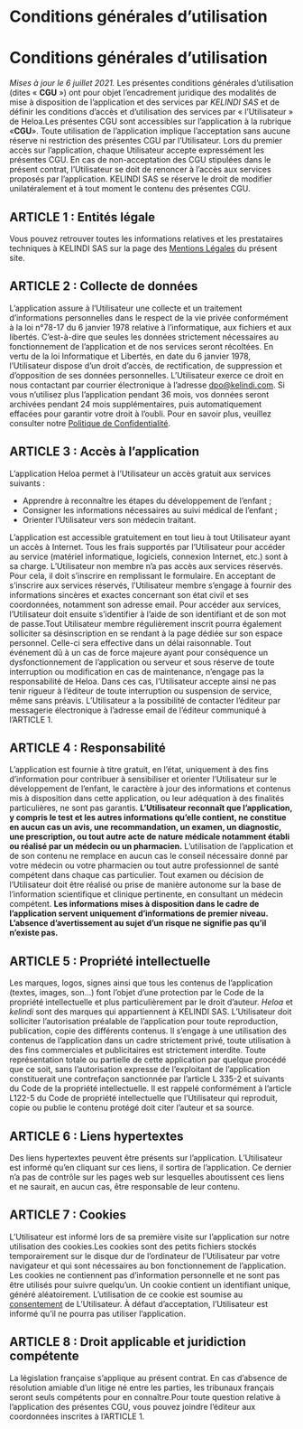 Conditions générales d’utilisation
==================================

Conditions générales d’utilisation
==================================

_Mises à jour le 6 juillet 2021._ Les présentes conditions générales d’utilisation (dites « **CGU** ») ont pour objet l’encadrement juridique des modalités de mise à disposition de l’application et des services par _KELINDI SAS_ et de définir les conditions d’accès et d’utilisation des services par « l’Utilisateur » de Heloa.Les présentes CGU sont accessibles sur l’application à la rubrique «**CGU**». Toute utilisation de l’application implique l’acceptation sans aucune réserve ni restriction des présentes CGU par l’Utilisateur. Lors du premier accès sur l’application, chaque Utilisateur accepte expressément les présentes CGU. En cas de non-acceptation des CGU stipulées dans le présent contrat, l’Utilisateur se doit de renoncer à l’accès aux services proposés par l’application. KELINDI SAS se réserve le droit de modifier unilatéralement et à tout moment le contenu des présentes CGU.

ARTICLE 1 : Entités légale
--------------------------

Vous pouvez retrouver toutes les informations relatives et les prestataires techniques à KELINDI SAS sur la page des [Mentions Légales](https://heloa.app/mentions-legales/) du présent site.

ARTICLE 2 : Collecte de données
-------------------------------

‍L’application assure à l’Utilisateur une collecte et un traitement d’informations personnelles dans le respect de la vie privée conformément à la loi n°78-17 du 6 janvier 1978 relative à l’informatique, aux fichiers et aux libertés. C’est-à-dire que seules les données strictement nécessaires au fonctionnement de l’application et de nos services seront récoltées. En vertu de la loi Informatique et Libertés, en date du 6 janvier 1978, l’Utilisateur dispose d’un droit d’accès, de rectification, de suppression et d’opposition de ses données personnelles. L’Utilisateur exerce ce droit en nous contactant par courrier électronique à l’adresse dpo@kelindi.com. Si vous n’utilisez plus l’application pendant 36 mois, vos données seront archivées pendant 24 mois supplémentaires, puis automatiquement effacées pour garantir votre droit à l’oubli. Pour en savoir plus, veuillez consulter notre [Politique de Confidentialité](https://heloa.app/privacy/).

ARTICLE 3 : Accès à l’application
---------------------------------

L’application Heloa permet à l’Utilisateur un accès gratuit aux services suivants :

* Apprendre à reconnaître les étapes du développement de l’enfant ;
* Consigner les informations nécessaires au suivi médical de l’enfant ;
* Orienter l’Utilisateur vers son médecin traitant.

L’application est accessible gratuitement en tout lieu à tout Utilisateur ayant un accès à Internet. Tous les frais supportés par l’Utilisateur pour accéder au service (matériel informatique, logiciels, connexion Internet, etc.) sont à sa charge. L’Utilisateur non membre n’a pas accès aux services réservés. Pour cela, il doit s’inscrire en remplissant le formulaire. En acceptant de s’inscrire aux services réservés, l’Utilisateur membre s’engage à fournir des informations sincères et exactes concernant son état civil et ses coordonnées, notamment son adresse email. Pour accéder aux services, l’Utilisateur doit ensuite s’identifier à l’aide de son identifiant et de son mot de passe.Tout Utilisateur membre régulièrement inscrit pourra également solliciter sa désinscription en se rendant à la page dédiée sur son espace personnel. Celle-ci sera effective dans un délai raisonnable. Tout événement dû à un cas de force majeure ayant pour conséquence un dysfonctionnement de l’application ou serveur et sous réserve de toute interruption ou modification en cas de maintenance, n’engage pas la responsabilité de Heloa. Dans ces cas, l’Utilisateur accepte ainsi ne pas tenir rigueur à l’éditeur de toute interruption ou suspension de service, même sans préavis. L’Utilisateur a la possibilité de contacter l’éditeur par messagerie électronique à l’adresse email de l’éditeur communiqué à l’ARTICLE 1.

ARTICLE 4 : Responsabilité
--------------------------

‍L’application est fournie à titre gratuit, en l’état, uniquement à des fins d’information pour contribuer à sensibiliser et orienter l’Utilisateur sur le développement de l’enfant, le caractère à jour des informations et contenus mis à disposition dans cette application, ou leur adéquation à des finalités particulières, ne sont pas garantis. **L’Utilisateur reconnaît que l’application, y compris le test et les autres informations qu’elle contient, ne constitue en aucun cas un avis, une recommandation, un examen, un diagnostic, une prescription, ou tout autre acte de nature médicale notamment établi ou réalisé par un médecin ou un pharmacien.** L’utilisation de l’application et de son contenu ne remplace en aucun cas le conseil nécessaire donné par votre médecin ou votre pharmacien ou tout autre professionnel de santé compétent dans chaque cas particulier. Tout examen ou décision de l’Utilisateur doit être réalisé ou prise de manière autonome sur la base de l’information scientifique et clinique pertinente, en consultant un médecin compétent. **Les informations mises à disposition dans le cadre de l’application servent uniquement d’informations de premier niveau. L’absence d’avertissement au sujet d’un risque ne signifie pas qu’il n’existe pas.**

ARTICLE 5 : Propriété intellectuelle
------------------------------------

‍Les marques, logos, signes ainsi que tous les contenus de l’application (textes, images, son…) font l’objet d’une protection par le Code de la propriété intellectuelle et plus particulièrement par le droit d’auteur. _Heloa_ et _kelindi_ sont des marques qui appartiennent à KELINDI SAS. L’Utilisateur doit solliciter l’autorisation préalable de l’application pour toute reproduction, publication, copie des différents contenus. Il s’engage à une utilisation des contenus de l’application dans un cadre strictement privé, toute utilisation à des fins commerciales et publicitaires est strictement interdite. Toute représentation totale ou partielle de cette application par quelque procédé que ce soit, sans l’autorisation expresse de l’exploitant de l’application constituerait une contrefaçon sanctionnée par l’article L 335-2 et suivants du Code de la propriété intellectuelle. Il est rappelé conformément à l’article L122-5 du Code de propriété intellectuelle que l’Utilisateur qui reproduit, copie ou publie le contenu protégé doit citer l’auteur et sa source.

ARTICLE 6 : Liens hypertextes
-----------------------------

‍Des liens hypertextes peuvent être présents sur l’application. L’Utilisateur est informé qu’en cliquant sur ces liens, il sortira de l’application. Ce dernier n’a pas de contrôle sur les pages web sur lesquelles aboutissent ces liens et ne saurait, en aucun cas, être responsable de leur contenu.

ARTICLE 7 : Cookies
-------------------

‍L’Utilisateur est informé lors de sa première visite sur l’application sur notre utilisation des cookies.Les cookies sont des petits fichiers stockés temporairement sur le disque dur de l’ordinateur de l’Utilisateur par votre navigateur et qui sont nécessaires au bon fonctionnement de l’application. Les cookies ne contiennent pas d’information personnelle et ne sont pas être utilisés pour suivre quelqu’un. Un cookie contient un identifiant unique, généré aléatoirement. L’utilisation de ce cookie est soumise au [consentement](https://heloa.app/fr/blog/parents/sexualite/le-consentement) de L’Utilisateur. À défaut d’acceptation, l’Utilisateur est informé qu’il ne pourra pas utiliser l’application.

ARTICLE 8 : Droit applicable et juridiction compétente
------------------------------------------------------

‍La législation française s’applique au présent contrat. En cas d’absence de résolution amiable d’un litige né entre les parties, les tribunaux français seront seuls compétents pour en connaître.Pour toute question relative à l’application des présentes CGU, vous pouvez joindre l’éditeur aux coordonnées inscrites à l’ARTICLE 1.